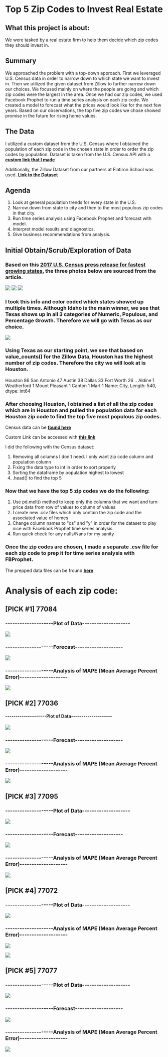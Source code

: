 # Top 5 Zip Codes to Invest Real Estate

## What this project is about: 
  We were tasked by a real estate firm to help them decide which zip codes they should invest in.
  
## Summary
  We approached the problem with a top-down approach. First we leveraged U.S. Census data in order to narrow down to which state we want to invest in. Then we utilized the given dataset from Zillow to further narrow down our choices. We focused mainly on where the people are going and which zip codes were the largest in the area. Once we had our zip codes, we used Facebook Prophet to run a time series analysis on each zip code. We created a model to forecast what the prices would look like for the next few years. Based on our observations, the top five zip codes we chose showed promise in the future for rising home values. 
  
## The Data

  I utilized a custom dataset from the U.S. Census where I obtained the population of each zip code in the chosen state in order to order the zip codes by population. 
  Dataset is taken from the U.S. Census API with a [**custom link that I made**](https://data.census.gov/cedsci/table?q=DP05&t=Age%20and%20Sex&g=8600000US77002,77003,77004,77005,77006,77007,77008,77013,77014,77015,77016,77017,77018,77019,77020,77021,77024,77025,77027,77028,77029,77030,77031,77032,77033,77034,77035,77036,77037,77038,77040,77041,77042,77043,77044,77045,77047,77048,77049,77050,77051,77053,77054,77055,77056,77057,77058,77059,77060,77061,77062,77063,77066,77067,77068,77069,77070,77071,77072,77073,77074,77075,77077,77078,77079,77080,77081,77082,77084,77085,77086,77087,77088,77089,77090,77091,77092,77093,77094,77095,77096,77098,77099,77339,77345&tid=ACSST5Y2019.S0101&hidePreview=false)

Additionally, the Zillow Dataset from our partners at Flatiron School was used. [**Link to the Dataset**](https://github.com/learn-co-curriculum/dsc-phase-4-project/blob/main/time-series/zillow_data.csv)

## Agenda
  1. Look at general population trends for every state in the U.S.
  2. Narrow down from state to city and then to the most populous zip codes in that city. 
  3. Run time series analysis using Facebook Prophet and forecast with model.
  4. Interpret model results and diagnostics. 
  5. Give business recommendations from analysis.

## Initial Obtain/Scrub/Exploration of Data

### Based on this [**2017 U.S. Census press release for fastest growing states**](https://www.census.gov/newsroom/press-releases/2017/estimates-idaho.html#:~:text=DEC.,state%20population%20estimates%20released%20today), the three photos below are sourced from the article. 

![](https://github.com/akuppan1/Flatiron-Mod4Proj-FINAL/blob/main/Notebook%20Pics/US_Census_Data_Cleaning_and_Sorting/US_Census_Top10_1.PNG)
![](https://github.com/akuppan1/Flatiron-Mod4Proj-FINAL/blob/main/Notebook%20Pics/US_Census_Data_Cleaning_and_Sorting/US_Census_Top10_2.PNG)
![](https://github.com/akuppan1/Flatiron-Mod4Proj-FINAL/blob/main/Notebook%20Pics/US_Census_Data_Cleaning_and_Sorting/US_Census_Top10_3.PNG)


### I took this info and color coded which states showed up multiple times. Although Idaho is the main winner, we see that Texas shows up in all 3 categories of Numeric, Populous, and Percentage Growth. Therefore we will go with Texas as our choice. 
![](https://github.com/akuppan1/Flatiron-Mod4Proj-FINAL/blob/main/Notebook%20Pics/US_Census_Data_Cleaning_and_Sorting/US_Census_excel_analysis.PNG)
  
### Using Texas as our starting point, we see that based on value_counts() for the Zillow Data, Houston has the highest number of zip codes. Therefore the city we will look at is Houston. 


Houston           86
San Antonio       47
Austin            38
Dallas            33
Fort Worth        26
                  ..
Aldine             1
Weatherford        1
Mount Pleasant     1
Canton             1
Mart               1
Name: City, Length: 540, dtype: int64

### After choosing Houston, I obtained a list of all the zip codes which are in Houston and pulled the population data for each Houston zip code to find the top five most populous zip codes. 

Census data can be [**found here**](https://github.com/akuppan1/Flatiron-Mod4Proj-FINAL/blob/main/Data%20Files/US%20Census%20Analysis.xlsx)

Custom Link can be accessed with [**this link**](https://data.census.gov/cedsci/table?q=DP05&t=Age%20and%20Sex&g=8600000US77002,77003,77004,77005,77006,77007,77008,77013,77014,77015,77016,77017,77018,77019,77020,77021,77024,77025,77027,77028,77029,77030,77031,77032,77033,77034,77035,77036,77037,77038,77040,77041,77042,77043,77044,77045,77047,77048,77049,77050,77051,77053,77054,77055,77056,77057,77058,77059,77060,77061,77062,77063,77066,77067,77068,77069,77070,77071,77072,77073,77074,77075,77077,77078,77079,77080,77081,77082,77084,77085,77086,77087,77088,77089,77090,77091,77092,77093,77094,77095,77096,77098,77099,77339,77345&tid=ACSST5Y2019.S0101&hidePreview=false)

I did the following with the Census dataset:
  1. Removing all columns I don't need. I only want zip code column and population column
  2. Fixing the data type to int in order to sort properly
  3. Sorting the dataframe by population highest to lowest
  4. .head() to find the top 5

### Now that we have the top 5 zip codes we do the following:
1. Use pd.melt() method to keep only the columns that we want and turn price data from row of values to column of values
2. I create new .csv files which only contain the zip code and the associated value of homes
3. Change column names to "ds" and "y" in order for the dataset to play nice with Facebook Prophet time series analysis
4. Run quick check for any nulls/Nans for my sanity

### Once the zip codes are chosen, I made a separate .csv file for each zip code to prep it for time series analysis with FBProphet.
The prepped data files can be fround [**here**](https://github.com/akuppan1/Flatiron-Mod4Proj-FINAL/tree/main/Data%20Files)

# Analysis of each zip code:

## [PICK #1] 77084
### --------------------Plot of Data--------------------
![](https://github.com/akuppan1/Flatiron-Mod4Proj-FINAL/blob/main/Notebook%20Pics/77084_1.PNG)

### --------------------Forecast--------------------
![](https://github.com/akuppan1/Flatiron-Mod4Proj-FINAL/blob/main/Notebook%20Pics/77084_2.PNG)

### --------------------Analysis of MAPE (Mean Average Percent Error)--------------------
![](https://github.com/akuppan1/Flatiron-Mod4Proj-FINAL/blob/main/Notebook%20Pics/77084_3.PNG)

## [PICK #2] 77036
#### --------------------Plot of Data--------------------
![](https://github.com/akuppan1/Flatiron-Mod4Proj-FINAL/blob/main/Notebook%20Pics/77036_1.PNG)

### --------------------Forecast--------------------
![](https://github.com/akuppan1/Flatiron-Mod4Proj-FINAL/blob/main/Notebook%20Pics/77036_2.PNG)

### --------------------Analysis of MAPE (Mean Average Percent Error)--------------------
![](https://github.com/akuppan1/Flatiron-Mod4Proj-FINAL/blob/main/Notebook%20Pics/77036_3.PNG)

## [PICK #3] 77095
### --------------------Plot of Data--------------------
![](https://github.com/akuppan1/Flatiron-Mod4Proj-FINAL/blob/main/Notebook%20Pics/77095_1.PNG)

### --------------------Forecast--------------------
![](https://github.com/akuppan1/Flatiron-Mod4Proj-FINAL/blob/main/Notebook%20Pics/77095_2.PNG)

### --------------------Analysis of MAPE (Mean Average Percent Error)--------------------
![](https://github.com/akuppan1/Flatiron-Mod4Proj-FINAL/blob/main/Notebook%20Pics/77095_3.PNG)

## [PICK #4] 77072
### --------------------Plot of Data--------------------
![](https://github.com/akuppan1/Flatiron-Mod4Proj-FINAL/blob/main/Notebook%20Pics/77072_1.PNG)

### --------------------Analysis of MAPE (Mean Average Percent Error)--------------------
![](https://github.com/akuppan1/Flatiron-Mod4Proj-FINAL/blob/main/Notebook%20Pics/77072_2.PNG)


![](https://github.com/akuppan1/Flatiron-Mod4Proj-FINAL/blob/main/Notebook%20Pics/77072_3.PNG)

## [PICK #5] 77077 
### --------------------Plot of Data--------------------
![](https://github.com/akuppan1/Flatiron-Mod4Proj-FINAL/blob/main/Notebook%20Pics/77077_1.PNG)

### --------------------Forecast--------------------
![](https://github.com/akuppan1/Flatiron-Mod4Proj-FINAL/blob/main/Notebook%20Pics/77077_2.PNG)

### --------------------Analysis of MAPE (Mean Average Percent Error)--------------------
![](https://github.com/akuppan1/Flatiron-Mod4Proj-FINAL/blob/main/Notebook%20Pics/77077_3.PNG)
